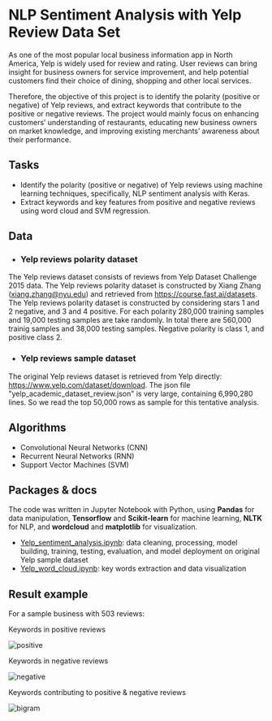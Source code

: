 # NLP Sentiment Analysis with Yelp Review Data Set

As one of the most popular local business information app in North America, Yelp is widely used for review and rating. User reviews can bring insight for business owners for service improvement, and help potential customers find their choice of dining, shopping and other local services.

Therefore, the objective of this project is to identify the polarity (positive or negative) of Yelp reviews, and extract keywords that contribute to the positive or negative reviews. The project would mainly focus on enhancing customers’ understanding of restaurants, educating new business owners on market knowledge, and improving existing merchants’ awareness about their performance.

## Tasks

- Identify the polarity (positive or negative) of Yelp reviews using machine learning techniques, specifically, NLP sentiment analysis with Keras.
- Extract keywords and key features from positive and negative reviews using word cloud and SVM regression.

## Data
- ### Yelp reviews polarity dataset

The Yelp reviews dataset consists of reviews from Yelp Dataset Challenge 2015 data. The Yelp reviews polarity dataset is constructed by Xiang Zhang (xiang.zhang@nyu.edu) and retrieved from https://course.fast.ai/datasets. The Yelp reviews polarity dataset is constructed by considering stars 1 and 2 negative, and 3 and 4 positive. For each polarity 280,000 training samples and 19,000 testing samples are take randomly. In total there are 560,000 trainig samples and 38,000 testing samples. Negative polarity is class 1, and positive class 2.

- ### Yelp reviews sample dataset

The original Yelp reviews dataset is retrieved from Yelp directly: https://www.yelp.com/dataset/download. The json file "yelp_academic_dataset_review.json" is very large, containing 6,990,280 lines. So we read the top 50,000 rows as sample for this tentative analysis.

## Algorithms

- Convolutional Neural Networks (CNN)
- Recurrent Neural Networks (RNN)
- Support Vector Machines (SVM)

## Packages & docs

The code was written in Jupyter Notebook with Python, using **Pandas** for data manipulation, **Tensorflow** and **Scikit-learn** for machine learning, **NLTK** for NLP, and **wordcloud** and **matplotlib** for visualization.

- [Yelp_sentiment_analysis.ipynb](https://github.com/dailyLi/yelp_da/blob/main/Yelp_sentiment_analysis.ipynb): data cleaning, processing, model building, training, testing, evaluation, and model deployment on original Yelp sample dataset
- [Yelp_word_cloud.ipynb](https://github.com/dailyLi/yelp_da/blob/main/Yelp_word_cloud.ipynb): key words extraction and data visualization

## Result example

For a sample business with 503 reviews:

Keywords in positive reviews

![positive](https://user-images.githubusercontent.com/38342639/156823153-0765e740-1a08-4255-b922-0f8da993ebc7.png)

Keywords in negative reviews

![negative](https://user-images.githubusercontent.com/38342639/156823224-c426c293-c8ff-48ee-9141-8b45fb215d47.png)

Keywords contributing to positive & negative reviews

![bigram](https://user-images.githubusercontent.com/38342639/156823251-41e48443-352b-4b63-8139-47c162cdc52d.png)

